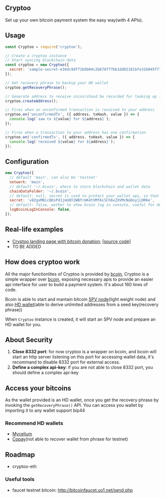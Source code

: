 ## Cryptoo

Set up your own bitcoin payment system the easy way(with 4 APIs).

## Usage

```js
const Cryptoo = require('cryptoo');

// Create a cryptoo instance
// Start syncing blockchain data
const cryptoo = new Cryptoo({
  secret: 'sample-secret-e34dc9dff1b8b04c2b678ff7bb1dd02181bfe31b045f77',
});

// Get recovery phrase to backup your HD wallet
cryptoo.getRecoveryPhrase();

// Generate address to receive coins(shoud be recorded for looking up later)
cryptoo.createAddress();

// Fires when an unconfirmed transaction is received to your address
cryptoo.on('unconfirmedTx', ({ address, txHash, value }) => {
  console.log(`saw tx ${value} for ${address}`);
});

// Fires when a transaction to your address has one confirmation
cryptoo.on('confirmedTx', ({ address, txHash, value }) => {
  console.log(`received ${value} for ${address}`);
});
```

## Configuration

```js
new Cryptoo({
  // default 'main', can also be 'testnet'
  network: 'main',
  // default '~/.bcoin', where to store blockchain and wallet data
  chainDataFolder: '~/.bcoin',
  // default: null, secret is used to protect your wallet api, so that if you open port 8332 accedently, other people wll not be able to access you wallet
  secret: 'v8ZgxMBicQKsPd1jmUQY2WBfrmK4tVMfAiSCh6xZXVMcNoDoyjLDRKe',
  // default: false, wether to show bcoin log in console, useful for debuging
  logBcoinLogInConsole: false,
});
```

## Real-life examples

- [Cryptoo landing page with bitcoin donation](https://getcryptoo.com); [[source code]](https://github.com/getcryptoo/cryptoo-example)
- TO BE ADDED

## How does cryptoo work

All the major functionlites of Cryptoo is provided by [bcoin](https://github.com/bcoin-org/bcoin), Cryptoo is a simple wrapper over [bcoin](https://github.com/bcoin-org/bcoin), exposing necessary apis to provide an easier api interface for user to build a payment system. It's about 160 lines of code.

Bcoin is able to start and mantain bitcoin [SPV node](https://bitcoin.org/en/operating-modes-guide#simplified-payment-verification-spv)(light weight node) and also [HD wallet](https://github.com/bitcoin/bips/blob/master/bip-0032.mediawiki)(able to derive unlimited addresses from a seed key(recovery phrase))

When `Cryptoo` instance is created, it will start an SPV node and prepare an HD wallet for you.

## About Security

1. **Close 8332 port**: for now cryptoo is a wrapper on bcoin, and bcoin will start an http server listening on this port for accessing wallet data, it's recommand to disable 8332 port for external access.
2. **Define a complex api-key**: if you are not able to close 8332 port, you should define a complex api-key

## Access your bitcoins

As the wallet provided is an HD wallet, once you get the recovery phrase by invoking the `getRecoveryPhrase()` API. You can access you wallet by importing it to any wallet support bip44

### Recommend HD wallets
- [Mycelium](https://wallet.mycelium.com/)
- [Copay](https://copay.io/)(not able to recover wallet from phrase for testnet)

## Roadmap

- cryptoo-eth

### Useful tools
- faucet testnet bitcoin: http://bitcoinfaucet.uo1.net/send.php